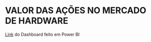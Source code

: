 # VALOR DAS AÇÕES NO MERCADO DE HARDWARE

[Link](https://app.powerbi.com/view?r=eyJrIjoiYjQ0MzVlNGUtM2NmYi00NzdjLTk3OWItMmUyYTJhNWZkNWM1IiwidCI6IjEwY2Y5OWI2LWVmMjMtNDBjNS1iZjRkLTU4YWM4ZDkwMzBjYSJ9) do Dashboard feito em Power BI
